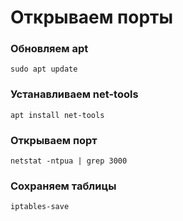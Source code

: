 # Открываем порты

### Обновляем apt
 ```
 sudo apt update
 ```

### Устанавливаем net-tools
 ```
 apt install net-tools
 ```

### Открываем порт
 ```
 netstat -ntpua | grep 3000
 ```

### Сохраняем таблицы
 ```
 iptables-save
 ```
